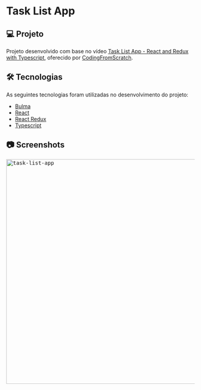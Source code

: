 # Task List App

## 💻 Projeto

Projeto desenvolvido com base no vídeo [Task List App - React and Redux with Typescript][video], oferecido por [CodingFromScratch][channel].

## 🛠 Tecnologias

As seguintes tecnologias foram utilizadas no desenvolvimento do projeto:

- [Bulma][bulma]
- [React][react]
- [React Redux][react-redux]
- [Typescript][typescript]

## 📷 Screenshots

<kbd>
  <img src=".github/screenshot" alt="task-list-app" width="600" />
</kbd>

[bulma]: https://bulma.io/
[channel]: https://www.youtube.com/channel/UCS2UjgEPEybOx1toY7aKRJg
[react]: https://reactjs.org/
[react-redux]: https://react-redux.js.org/
[typescript]: https://www.typescriptlang.org/
[video]: https://www.youtube.com/watch?v=uymkMrlbAR8
